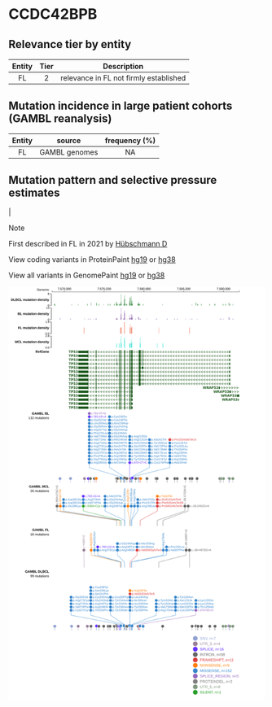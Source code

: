 # CCDC42BPB

## Relevance tier by entity

|Entity|Tier|Description                           |
|:------:|:----:|--------------------------------------|
|FL    |2   |relevance in FL not firmly established|

## Mutation incidence in large patient cohorts (GAMBL reanalysis)

|Entity|source       |frequency (%)|
|:------:|:-------------:|:-------------:|
|FL    |GAMBL genomes|NA           |

## Mutation pattern and selective pressure estimates

|


> [!NOTE]
> First described in FL in 2021 by [Hübschmann D](https://pubmed.ncbi.nlm.nih.gov/33953289)


View coding variants in ProteinPaint [hg19](https://morinlab.github.io/LLMPP/GAMBL/CCDC42BPB_protein.html)  or [hg38](https://morinlab.github.io/LLMPP/GAMBL/CCDC42BPB_protein_hg38.html)

View all variants in GenomePaint [hg19](https://morinlab.github.io/LLMPP/GAMBL/CCDC42BPB.html)  or [hg38](https://morinlab.github.io/LLMPP/GAMBL/CCDC42BPB_hg38.html)

![image](images/proteinpaint/CCDC42BPB.svg)
